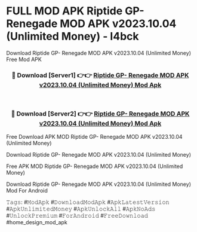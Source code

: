 # FULL MOD APK Riptide GP- Renegade MOD APK v2023.10.04 (Unlimited Money) - l4bck
Download Riptide GP- Renegade MOD APK v2023.10.04 (Unlimited Money) Free Mod APK

<div align="center">
<h3>🔴 Download [Server1] 👉👉 <a href="https://apk-comot.site?title=Riptide_GP-_Renegade_MOD_APK_v2023.10.04_(Unlimited_Money)">Riptide GP- Renegade MOD APK v2023.10.04 (Unlimited Money) Mod Apk</a></h3><br>

<h3>🔴 Download [Server2] 👉👉 <a href="https://apk-comot.site?title=Riptide_GP-_Renegade_MOD_APK_v2023.10.04_(Unlimited_Money)">Riptide GP- Renegade MOD APK v2023.10.04 (Unlimited Money) Mod Apk</a></h3>
</div>


Free Download APK MOD Riptide GP- Renegade MOD APK v2023.10.04 (Unlimited Money)

Download Riptide GP- Renegade MOD APK v2023.10.04 (Unlimited Money) 

Free APK MOD Riptide GP- Renegade MOD APK v2023.10.04 (Unlimited Money) 

Download Riptide GP- Renegade MOD APK v2023.10.04 (Unlimited Money) Mod For Android

𝚃𝚊𝚐𝚜: #𝙼𝚘𝚍𝙰𝚙𝚔 #𝙳𝚘𝚠𝚗𝚕𝚘𝚊𝚍𝙼𝚘𝚍𝙰𝚙𝚔 #𝙰𝚙𝚔𝙻𝚊𝚝𝚎𝚜𝚝𝚅𝚎𝚛𝚜𝚒𝚘𝚗 #𝙰𝚙𝚔𝚄𝚗𝚕𝚒𝚖𝚒𝚝𝚎𝚍𝙼𝚘𝚗𝚎𝚢 #𝙰𝚙𝚔𝚄𝚗𝚕𝚘𝚌𝚔𝙰𝚕𝚕 #𝙰𝚙𝚔𝙽𝚘𝙰𝚍𝚜 #𝚄𝚗𝚕𝚘𝚌𝚔𝙿𝚛𝚎𝚖𝚒𝚞𝚖 #𝙵𝚘𝚛𝙰𝚗𝚍𝚛𝚘𝚒𝚍 #𝙵𝚛𝚎𝚎𝙳𝚘𝚠𝚗𝚕𝚘𝚊𝚍 #home_design_mod_apk
